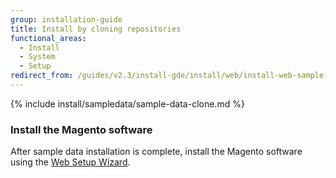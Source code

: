 ```yaml
---
group: installation-guide
title: Install by cloning repositories
functional_areas:
  - Install
  - System
  - Setup
redirect_from: /guides/v2.3/install-gde/install/web/install-web-sample-data-clone.html
---
```


{% include install/sampledata/sample-data-clone.md %}

### Install the Magento software

After sample data installation is complete, install the Magento software using the [Web Setup Wizard]({{page.baseurl}}/install/web-setup-wizard.html).

